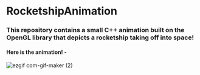 # RocketshipAnimation
### This repository contains a small C++ animation built on the OpenGL library that depicts a rocketship taking off into space!

#### Here is the animation! - 

![ezgif com-gif-maker (2)](https://user-images.githubusercontent.com/45360115/128461884-0358eb9e-09d4-49bf-8ec5-a4a1728c80f0.gif)

